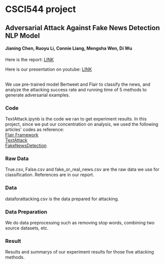# CSCI544 project

## Adversarial Attack Against Fake News Detection NLP Model

#### Jianing Chen, Ruoyu Li, Connie Liang, Mengsha Wen, Di Wu
Here is the report: [LINK](https://github.com/CarolWen39/544project/blob/main/Report.pdf)

Here is our presentation on youtube: [LINK](https://youtu.be/2Vs-euPTrc0)

<br/>We use pre-trained model Bertweet and Flair to classify the news, and analyze the attacking success rate and running time of 5 methods to generate adversarial examples.

### Code
 TextAttack.ipynb is the code we ran to get experiment results. In this project, since we put our concentration on analysis, we used the following articles' codes as reference:
 <br/>[Flair Framework](https://github.com/flairNLP/flair)
 <br/>[TextAttack](https://github.com/QData/TextAttack)
 <br/>[FakeNewsDetection](https://github.com/nicolaischneider/FakeNewsDetectionVulnerability)

### Raw Data
 True.csv, False.csv and fake_or_real_news.csv are the raw data we use for classification. References are in our report.

### Data
 dataforattacking.csv is the data prepared for attacking.
 
### Data Preparation
 We do data preprocessing such as removing stop words, combining two source datasets, etc. 

### Result
 Results and summarys of our experiment results for those five attacking methods.



